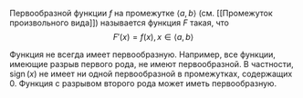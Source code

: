 Первообразной функции $f$ на промежутке $\langle a, b \rangle$ (см. [[Промежуток произвольного вида]]) называется функция $F$ такая, что
$$F'(x) = f(x), x\in \langle a, b\rangle$$


Функция не всегда имеет первообразную. Например, все функции, имеющие разрыв первого рода, не имеют первообразной. В частности, $\operatorname{sign}(x)$ не имеет ни одной первообразной в промежутках, содержащих 0.
Функция с разрывом второго рода может иметь первообразную.
